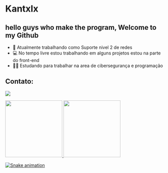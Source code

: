# Kantxlx
## hello guys who make the program, Welcome to my Github

<link rel="stylesheet" href="https://cdn.jsdelivr.net/gh/devicons/devicon@v2.15.1/devicon.min.css">
          
<link rel="stylesheet" href="https://cdn.jsdelivr.net/gh/devicons/devicon@v2.15.1/devicon.min.css">

<link rel="stylesheet" href="https://cdn.jsdelivr.net/gh/devicons/devicon@v2.15.1/devicon.min.css">

<link rel="stylesheet" href="https://cdn.jsdelivr.net/gh/devicons/devicon@v2.15.1/devicon.min.css">
          
<link rel="stylesheet" href="https://cdn.jsdelivr.net/gh/devicons/devicon@v2.15.1/devicon.min.css">

<link rel="stylesheet" href="https://cdn.jsdelivr.net/gh/devicons/devicon@v2.15.1/devicon.min.css">

<link rel="stylesheet" href="https://cdn.jsdelivr.net/gh/devicons/devicon@v2.15.1/devicon.min.css">
          

- 📡 Atualmente trabalhando como Suporte nivel 2 de redes
- 💻 No tempo livre estou trabalhando em alguns projetos estou na parte do front-end
- 👩‍💻 Estudando para trabalhar na area de cibersegurança e programação

## Contato:
<a href="https://www.linkedin.com/in/cau%C3%A3-a-143246205/" target="_blank"><img loading="lazy" src="https://img.shields.io/badge/-LinkedIn-%230077B5?style=for-the-badge&logo=linkedin&logoColor=white" target="_blank"></a> 

<div>
<a href="https://github.com/kantxlx">
<img loading="lazy" height="180em" src="https://github-readme-stats.vercel.app/api/top-langs/?username=kantxlx&layout=compact&langs_count=7&theme=dracula"/>
<img loading="lazy" height="180em" src="https://github-readme-stats.vercel.app/api?username=kantxlx&show_icons=true&theme=dracula&include_all_commits=true&count_private=true"/>
</div>

![Snake animation](https://github.com/kantxlx/seu-usuário-aqui/blob/output/github-contribution-grid-snake.svg)
